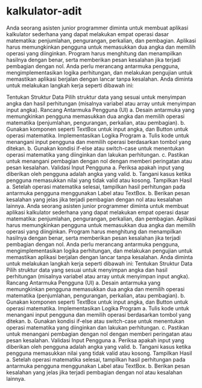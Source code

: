 ﻿# kalkulator-adit
Anda seorang asisten junior programmer diminta untuk membuat aplikasi kalkulator sederhana yang dapat melakukan empat operasi dasar matematika: penjumlahan, pengurangan, perkalian, dan pembagian. Aplikasi harus memungkinkan pengguna untuk memasukkan dua angka dan memilih operasi yang diinginkan. Program harus menghitung dan menampilkan hasilnya dengan benar, serta memberikan pesan kesalahan jika terjadi pembagian dengan nol. Anda perlu merancang antarmuka pengguna, mengimplementasikan logika perhitungan, dan melakukan pengujian untuk memastikan aplikasi berjalan dengan lancar tanpa kesalahan. Anda diminta untuk melakukan langkah kerja seperti dibawah ini:

Tentukan Struktur Data Pilih struktur data yang sesuai untuk menyimpan angka dan hasil perhitungan (misalnya variabel atau array untuk menyimpan input angka).
Rancang Antarmuka Pengguna (UI) a. Desain antarmuka yang memungkinkan pengguna memasukkan dua angka dan memilih operasi matematika (penjumlahan, pengurangan, perkalian, atau pembagian). b. Gunakan komponen seperti TextBox untuk input angka, dan Button untuk operasi matematika.
Implementasikan Logika Program a. Tulis kode untuk menangani input pengguna dan memilih operasi berdasarkan tombol yang ditekan. b. Gunakan kondisi if-else atau switch-case untuk menentukan operasi matematika yang diinginkan dan lakukan perhitungan. c. Pastikan untuk menangani pembagian dengan nol dengan memberi peringatan atau pesan kesalahan.
Validasi Input Pengguna a. Periksa apakah input yang diberikan oleh pengguna adalah angka yang valid. b. Tangani kasus ketika pengguna memasukkan nilai yang tidak valid atau kosong.
Tampilkan Hasil a. Setelah operasi matematika selesai, tampilkan hasil perhitungan pada antarmuka pengguna menggunakan Label atau TextBox. b. Berikan pesan kesalahan yang jelas jika terjadi pembagian dengan nol atau kesalahan lainnya. Anda seorang asisten junior programmer diminta untuk membuat aplikasi kalkulator sederhana yang dapat melakukan empat operasi dasar matematika: penjumlahan, pengurangan, perkalian, dan pembagian. Aplikasi harus memungkinkan pengguna untuk memasukkan dua angka dan memilih operasi yang diinginkan. Program harus menghitung dan menampilkan hasilnya dengan benar, serta memberikan pesan kesalahan jika terjadi pembagian dengan nol. Anda perlu merancang antarmuka pengguna, mengimplementasikan logika perhitungan, dan melakukan pengujian untuk memastikan aplikasi berjalan dengan lancar tanpa kesalahan. Anda diminta untuk melakukan langkah kerja seperti dibawah ini:
Tentukan Struktur Data Pilih struktur data yang sesuai untuk menyimpan angka dan hasil perhitungan (misalnya variabel atau array untuk menyimpan input angka).
Rancang Antarmuka Pengguna (UI) a. Desain antarmuka yang memungkinkan pengguna memasukkan dua angka dan memilih operasi matematika (penjumlahan, pengurangan, perkalian, atau pembagian). b. Gunakan komponen seperti TextBox untuk input angka, dan Button untuk operasi matematika.
Implementasikan Logika Program a. Tulis kode untuk menangani input pengguna dan memilih operasi berdasarkan tombol yang ditekan. b. Gunakan kondisi if-else atau switch-case untuk menentukan operasi matematika yang diinginkan dan lakukan perhitungan. c. Pastikan untuk menangani pembagian dengan nol dengan memberi peringatan atau pesan kesalahan.
Validasi Input Pengguna a. Periksa apakah input yang diberikan oleh pengguna adalah angka yang valid. b. Tangani kasus ketika pengguna memasukkan nilai yang tidak valid atau kosong.
Tampilkan Hasil a. Setelah operasi matematika selesai, tampilkan hasil perhitungan pada antarmuka pengguna menggunakan Label atau TextBox. b. Berikan pesan kesalahan yang jelas jika terjadi pembagian dengan nol atau kesalahan lainnya.

